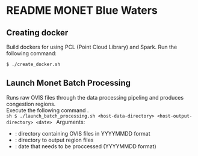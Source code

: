 # README MONET Blue Waters

## Creating docker 
Build dockers for using PCL (Point Cloud Library) and Spark. Run the following command:
```sh
$ ./create_docker.sh
```

## Launch Monet Batch Processing 
Runs raw OVIS files through the data processing pipeling and produces congestion regions.  
Execute the following command .     
        ```sh
        $ ./launch_batch_processing.sh <host-data-directory> <host-output-directory> <date>
        ```
Arguments:
* <host-data-directory> : directory containing OVIS files in YYYYMMDD format
* <host-output-directory>: directory to output region files
* <date> : date that needs to be proccessed (YYYYMMDD format)


